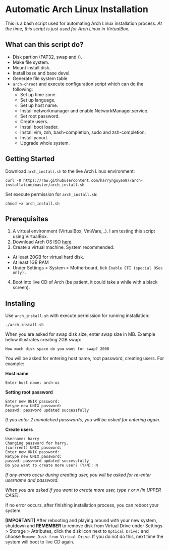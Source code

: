 # Automatic Arch Linux Installation

This is a bash script used for automating Arch Linux installation process. *At the time, this script is just used for Arch Linux in VirtualBox.*

## What can this script do? 
- Disk partion (FAT32, swap and /).
- Make file system.
- Mount install disk.
- Install base and base devel.
- Generate file system table
- `arch-chroot` and execute configuration script which can do the following:
  * Set up time zone.
  * Set up language.
  * Set up host name.
  * Install networkmanager and enable NetworkManager.service.
  * Set root password.
  * Create users.
  * Install boot loader.
  * Install vim, zsh, bash-completion, sudo and zsh-completion.
  * Install yaourt.
  * Upgrade whole system.

## Getting Started

Download `arch_install.sh` to the live Arch Linux environment:

```
curl -O https://raw.githubusercontent.com/harrynguyen97/arch-installation/master/arch_install.sh
```

Set execute permission for `arch_install.sh`:

```
chmod +x arch_install.sh
```

## Prerequisites
1. A virtual environment (VirtualBox, VmWare,..). I am testing this script using VirtualBox.
2. Download Arch OS ISO [here](https://mirror.aarnet.edu.au/pub/archlinux/iso/2018.08.01/archlinux-2018.08.01-x86_64.iso)
3. Create a virtual machine. System recommended:
  * At least 20GB for virtual hard disk.
  * At least 1GB RAM
  * Under Settings > System > Motherboard, tick `Enable EFI (special OSes only).`

4. Boot into live CD of Arch (be patient, it could take a while with a black screen).

## Installing
Use `arch_install.sh` with execute permission for running installation:
```
./arch_install.sh
```

When you are asked for swap disk size, enter swap size in MB. Example below illustrates creating 2GB swap:
```
How much disk space do you want for swap? 2000
```

You will be asked for entering host name, root password, creating users. For example:

**Host name**
```
Enter host name: arch-os
```

**Setting root password**
```
Enter new UNIX password:
Retype new UNIX password:
passwd: password updated successfully
```
*If you enter 2 unmatched passwords, you will be asked for entering again.*

**Create users**
```
Username: harry
Changing password for harry.
(currrent) UNIX password:
Enter new UNIX password:
Retype new UNIX password:
passwd: password updated successfully
Do you want to create more user? (Y/N): N
```
*If any errors occur during creating user, you will be asked for re-enter username and password.*

*When you are asked if you want to create more user, type `Y` or `N` (in UPPER CASE).*

If no error occurs, after finishing installation process, you can reboot your system.  

**[IMPORTANT]** After rebooting and playing around with your new system, shutdown and **REMEMBER** to remove disk from Virtual Drive under Settings > Storage > Attributes, click the disk icon next to `Optical Drive:` and choose `Remove Disk from Virtual Drive`. If you do not do this, next time the system will boot to live CD again.